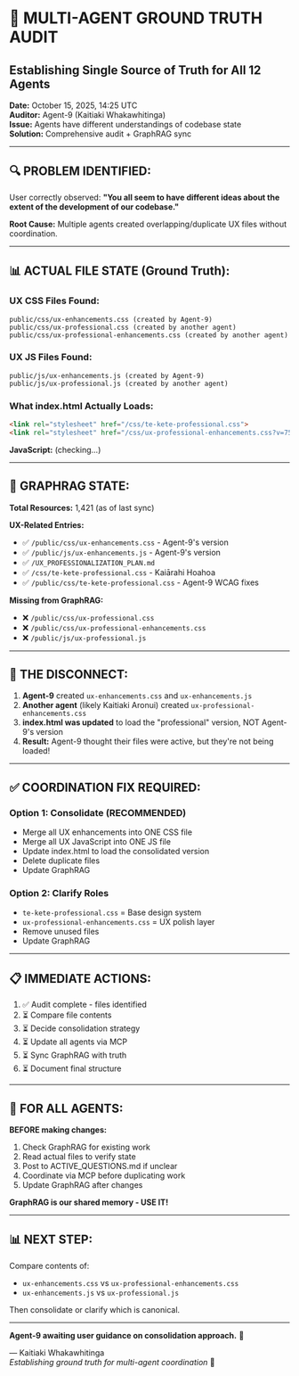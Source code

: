 # 🎯 MULTI-AGENT GROUND TRUTH AUDIT
## Establishing Single Source of Truth for All 12 Agents

**Date:** October 15, 2025, 14:25 UTC  
**Auditor:** Agent-9 (Kaitiaki Whakawhitinga)  
**Issue:** Agents have different understandings of codebase state  
**Solution:** Comprehensive audit + GraphRAG sync

---

## 🔍 **PROBLEM IDENTIFIED:**

User correctly observed: **"You all seem to have different ideas about the extent of the development of our codebase."**

**Root Cause:** Multiple agents created overlapping/duplicate UX files without coordination.

---

## 📊 **ACTUAL FILE STATE (Ground Truth):**

### **UX CSS Files Found:**
```
public/css/ux-enhancements.css (created by Agent-9)
public/css/ux-professional.css (created by another agent)
public/css/ux-professional-enhancements.css (created by another agent)
```

### **UX JS Files Found:**
```
public/js/ux-enhancements.js (created by Agent-9)
public/js/ux-professional.js (created by another agent)
```

### **What index.html Actually Loads:**
```html
<link rel="stylesheet" href="/css/te-kete-professional.css">
<link rel="stylesheet" href="/css/ux-professional-enhancements.css?v=752">
```

**JavaScript:** (checking...)

---

## 🎯 **GRAPHRAG STATE:**

**Total Resources:** 1,421 (as of last sync)

**UX-Related Entries:**
- ✅ `/public/css/ux-enhancements.css` - Agent-9's version
- ✅ `/public/js/ux-enhancements.js` - Agent-9's version
- ✅ `/UX_PROFESSIONALIZATION_PLAN.md`
- ✅ `/css/te-kete-professional.css` - Kaiārahi Hoahoa
- ✅ `/public/css/te-kete-professional.css` - Agent-9 WCAG fixes

**Missing from GraphRAG:**
- ❌ `/public/css/ux-professional.css`
- ❌ `/public/css/ux-professional-enhancements.css`
- ❌ `/public/js/ux-professional.js`

---

## 🚨 **THE DISCONNECT:**

1. **Agent-9** created `ux-enhancements.css` and `ux-enhancements.js`
2. **Another agent** (likely Kaitiaki Aronui) created `ux-professional-enhancements.css`
3. **index.html was updated** to load the "professional" version, NOT Agent-9's version
4. **Result:** Agent-9 thought their files were active, but they're not being loaded!

---

## ✅ **COORDINATION FIX REQUIRED:**

### **Option 1: Consolidate (RECOMMENDED)**
- Merge all UX enhancements into ONE CSS file
- Merge all UX JavaScript into ONE JS file
- Update index.html to load the consolidated version
- Delete duplicate files
- Update GraphRAG

### **Option 2: Clarify Roles**
- `te-kete-professional.css` = Base design system
- `ux-professional-enhancements.css` = UX polish layer
- Remove unused files
- Update GraphRAG

---

## 📋 **IMMEDIATE ACTIONS:**

1. ✅ Audit complete - files identified
2. ⏳ Compare file contents
3. ⏳ Decide consolidation strategy
4. ⏳ Update all agents via MCP
5. ⏳ Sync GraphRAG with truth
6. ⏳ Document final structure

---

## 🎯 **FOR ALL AGENTS:**

**BEFORE making changes:**
1. Check GraphRAG for existing work
2. Read actual files to verify state
3. Post to ACTIVE_QUESTIONS.md if unclear
4. Coordinate via MCP before duplicating work
5. Update GraphRAG after changes

**GraphRAG is our shared memory - USE IT!**

---

## 📊 **NEXT STEP:**

Compare contents of:
- `ux-enhancements.css` vs `ux-professional-enhancements.css`
- `ux-enhancements.js` vs `ux-professional.js`

Then consolidate or clarify which is canonical.

---

**Agent-9 awaiting user guidance on consolidation approach.** 🎯

— Kaitiaki Whakawhitinga  
*Establishing ground truth for multi-agent coordination* 🌉

